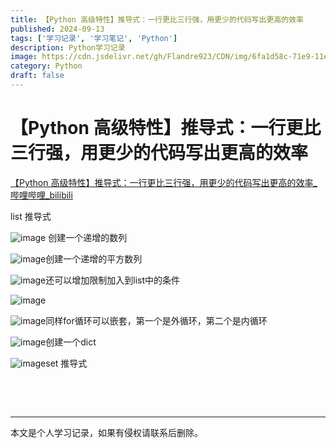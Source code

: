```yaml
---
title: 【Python 高级特性】推导式：一行更比三行强，用更少的代码写出更高的效率
published: 2024-09-13
tags: ['学习记录', '学习笔记', 'Python']
description: Python学习记录
image: https://cdn.jsdelivr.net/gh/Flandre923/CDN/img/6fa1d58c-71e9-11ef-b930-ba1ea485754b.jpg
category: Python
draft: false
---
```



# 【Python 高级特性】推导式：一行更比三行强，用更少的代码写出更高的效率

[【Python 高级特性】推导式：一行更比三行强，用更少的代码写出更高的效率_哔哩哔哩_bilibili](https://www.bilibili.com/video/BV1Gz421R78f/?spm_id_from=333.788&vd_source=f5ab73e8b88cb4cb94d904126cdfeb27)

list 推导式

​![image](https://cdn.jsdelivr.net/gh/Flandre923/CDN/img/7b660e3c-71e9-11ef-bf5e-ba1ea485754b.png) 创建一个递增的数列

​![image]()创建一个递增的平方数列

​![image](https://cdn.jsdelivr.net/gh/Flandre923/CDN/img/ba2ff4ea-71e9-11ef-a7c2-ba1ea485754b.png)还可以增加限制加入到list中的条件

​![image](https://cdn.jsdelivr.net/gh/Flandre923/CDN/img/bad082ff-71e9-11ef-8df4-ba1ea485754b.png)​

​![image](https://cdn.jsdelivr.net/gh/Flandre923/CDN/img/bbac9398-71e9-11ef-a618-ba1ea485754b.png)同样for循环可以嵌套，第一个是外循环，第二个是内循环

​![image](https://cdn.jsdelivr.net/gh/Flandre923/CDN/img/bc8a04b7-71e9-11ef-a314-ba1ea485754b.png)创建一个dict

​![image](https://cdn.jsdelivr.net/gh/Flandre923/CDN/img/bd52bb2e-71e9-11ef-8bf7-ba1ea485754b.png)set 推导式

‍

‍

---
本文是个人学习记录，如果有侵权请联系后删除。
